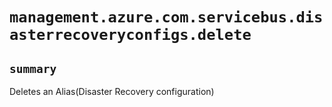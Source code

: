 # `management.azure.com.servicebus.disasterrecoveryconfigs.delete`

## `summary`
Deletes an Alias(Disaster Recovery configuration)


